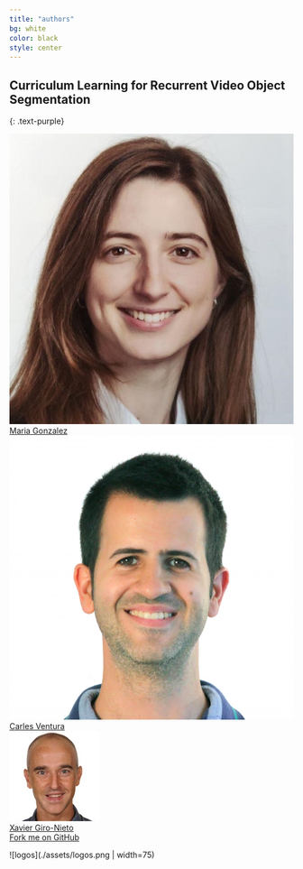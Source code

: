 ```yaml
---
title: "authors"
bg: white
color: black
style: center
---
```


## Curriculum Learning for Recurrent Video Object Segmentation
{: .text-purple}

<div class="author">
    <a href="" target="_blank">
      <div class="authorphoto"><img src="./assets/mgonzalez.jpg"></div>
      <div>Maria Gonzalez</div>
    </a>
</div>
<div class="author">
    <a href="http://sunai.uoc.edu/index.php/2016/10/13/dr-carles-ventura/" target="_blank">
      <div class="authorphoto"><img src="./assets/cventura2.png"></div>
      <div>Carles Ventura</div>
    </a>
</div>
<div class="author">
    <a href="https://imatge.upc.edu/web/people/xavier-giro" target="_blank">
      <div class="authorphoto"><img src="./assets/XavierGiro-160x160.jpg"></div>
      <div>Xavier Giro-Nieto</div>
    </a>
</div>


<span id="forkongithub">
  <a href="{{ site.source_link }}" class="bg-blue">
    Fork me on GitHub
  </a>
</span>


![logos](./assets/logos.png | width=75)

